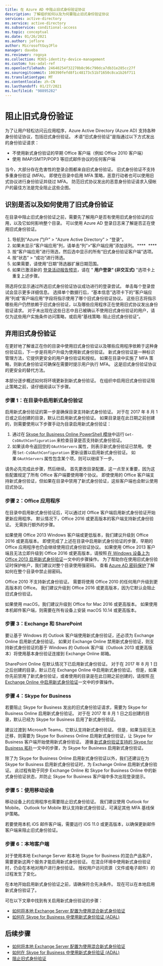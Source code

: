 ```yaml
---
title: 在 Azure AD 中阻止旧式身份验证协议
description: 了解组织如何以及为何要阻止旧式身份验证协议
services: active-directory
ms.service: active-directory
ms.subservice: conditional-access
ms.topic: conceptual
ms.date: 01/26/2021
ms.author: joflore
author: MicrosoftGuyJFlo
manager: daveba
ms.reviewer: rogoya
ms.collection: M365-identity-device-management
ms.custom: has-adal-ref
ms.openlocfilehash: 24640254f32270b8c96c790dca7db31e285cc27f
ms.sourcegitcommit: 100390fefd8f1c48173c51b71650c8ca1b26f711
ms.translationtype: MT
ms.contentlocale: zh-CN
ms.lasthandoff: 01/27/2021
ms.locfileid: "98895282"
---
```

# <a name="blocking-legacy-authentication"></a>阻止旧式身份验证
 
为了让用户轻松访问云应用程序，Azure Active Directory (Azure AD) 支持各种身份验证协议，包括旧式身份验证。 术语“旧式身份验证”是指通过以下方式发出的身份验证请求：

- 不使用新式身份验证的早期 Office 客户端（例如 Office 2010 客户端）
- 使用 IMAP/SMTP/POP3 等旧式邮件协议的任何客户端

当今，大部分存在危害性的登录企图都来自旧式身份验证。 旧式身份验证不支持多重身份验证 (MFA)。 即使在目录中启用 MFA 策略，恶意行动者也可以使用旧式协议进行身份验证并绕过 MFA。 防范旧式协议发出的恶意身份验证请求入侵帐户的最佳方法是完全阻止这些企图。

## <a name="identify-legacy-authentication-use"></a>识别是否以及如何使用了旧式身份验证

在目录中阻止旧式身份验证之前，需要先了解用户是否有使用旧式身份验证的应用，以及它如何影响整个目录。 可以使用 Azure AD 登录日志来了解是否正在使用旧式身份验证。

1. 导航到“Azure 门户” > “Azure Active Directory” > “登录”。  
1. 如果未显示“客户端应用”列，请单击“列”>“客户端应用”添加该列。 ****   ****
1. 按“客户端应用”进行筛选，然后选中显示的所有“旧式身份验证客户端”选项。 
1. 按“状态” > “成功”进行筛选。  
1. 如果需要，请使用“日期”筛选器扩展日期范围。
1. 如果已激活新的 [登录活动报告预览](../reports-monitoring/concept-all-sign-ins.md)，请在 " **用户登录" (非交互式)** "选项卡上重复上述步骤。

筛选将仅显示通过所选旧式身份验证协议成功进行的登录尝试。 单击每个登录尝试会显示更多详细信息。 选择单个数据行后，“基本信息”选项卡下的“客户端应用”列或“客户端应用”字段将指示使用了哪个旧式身份验证协议。 这些日志将指示哪些用户仍然依赖于旧式身份验证，以及哪些应用程序正在使用旧式协议发出身份验证请求。 对于未出现在这些日志中且已被确认不使用旧式身份验证的用户，请仅为这些用户实施条件访问策略，或启用“基线策略: 阻止旧式身份验证”。

## <a name="moving-away-from-legacy-authentication"></a>弃用旧式身份验证 

在更好地了解谁正在你的目录中使用旧式身份验证以及哪些应用程序依赖于这种身份验证后，下一步是将用户升级为使用新式身份验证。 新式身份验证是一种标识管理方法，它提供更安全的用户身份验证和授权。 如果在目录中实施了 MFA 策略，则新式身份验证可确保在需要时提示用户执行 MFA。 这是旧式身份验证协议的更安全的替代方法。

本部分逐步概述如何将环境更新到新式身份验证。 在组织中启用旧式身份验证阻止策略之前，请仔细阅读以下步骤。

### <a name="step-1-enable-modern-authentication-in-your-directory"></a>步骤 1：在目录中启用新式身份验证

启用新式身份验证的第一步是确保目录支持新式身份验证。 对于在 2017 年 8 月 1 日或之后创建的目录，默认已启用新式身份验证。 如果目录是在此日期之前创建的，则需要使用以下步骤手动为目录启用新式身份验证：

1. 通过在 [Skype for Business Online PowerShell 模块](/office365/enterprise/powershell/manage-skype-for-business-online-with-office-365-powershell)中运行 `Get-CsOAuthConfiguration` 来检查目录是否支持新式身份验证。
1. 如果该命令返回空的 `OAuthServers` 属性，则表示新式身份验证已禁用。 使用 `Set-CsOAuthConfiguration` 更新设置以启用新式身份验证。 如果 `OAuthServers` 属性包含某个项，则可以继续下一步。

请务必先完成此步骤，然后继续。 首先更改目录配置，这一点至关重要，因为这些配置规定了所有 Office 客户端要使用哪个协议。 即使使用的 Office 客户端支持新式身份验证，但如果在目录中禁用了新式身份验证，这些客户端也会默认使用旧式协议。

### <a name="step-2-office-applications"></a>步骤 2：Office 应用程序

在目录中启用新式身份验证后，可以通过对 Office 客户端启用新式身份验证开始更新应用程序。 默认情况下，Office 2016 或更高版本的客户端支持新式身份验证。 无需执行额外的步骤。

如果使用 Office 2013 Windows 客户端或更低版本，我们建议升级到 Office 2016 或更高版本。 即使完成了上述在目录中启用新式身份验证的步骤，早期的 Office 应用程序也仍会继续使用旧式身份验证协议。 如果使用 Office 2013 客户端且无法立即升级到 Office 2016 或更高版本，请按照 [在 Windows 设备上为 Office 2013 启用新式身份验证](/office365/admin/security-and-compliance/enable-modern-authentication)一文中的步骤操作。 为了帮助你在使用旧式身份验证时保护帐户，我们建议对整个目录使用强密码。 查看 [Azure AD 密码保护](../authentication/concept-password-ban-bad.md)了解如何在整个目录中禁止弱密码。

Office 2010 不支持新式身份验证。 需要将使用 Office 2010 的任何用户升级到更高版本的 Office。 我们建议升级到 Office 2016 或更高版本，因为它默认会阻止旧式身份验证。

如果使用 macOS，我们建议升级到 Office for Mac 2016 或更高版本。 如果使用本机邮件客户端，则需要在所有设备上安装 macOS 10.14 或更高版本。

### <a name="step-3-exchange-and-sharepoint"></a>步骤 3：Exchange 和 SharePoint

要让基于 Windows 的 Outlook 客户端使用新式身份验证，还必须为 Exchange Online 启用新式身份验证。 如果对 Exchange Online 禁用新式身份验证，则支持新式身份验证的基于 Windows 的 Outlook 客户端（Outlook 2013 或更高版本）将使用基本身份验证连接到 Exchange Online 邮箱。

SharePoint Online 在默认情况下已启用新式身份验证。 对于在 2017 年 8 月 1 日之后创建的目录，默认已在 Exchange Online 中启用新式身份验证。 但是，如果你先前禁用了新式身份验证，或者使用的目录是在此日期之前创建的，请按照 [在 Exchange Online 中启用新式身份验证](/exchange/clients-and-mobile-in-exchange-online/enable-or-disable-modern-authentication-in-exchange-online)一文中的步骤操作。

### <a name="step-4-skype-for-business"></a>步骤 4：Skype for Business

若要阻止 Skype for Business 发出的旧式身份验证请求，需要为 Skype for Business Online 启用新式身份验证。 对于在 2017 年 8 月 1 日之后创建的目录，默认已经为 Skype for Business 启用了新式身份验证。

建议过渡到 Microsoft Teams，它默认支持新式身份验证。 但是，如果当前无法迁移，则需要为 Skype for Business Online 启用新式身份验证，让 Skype for Business 客户端开始使用新式身份验证。 遵循 [新式身份验证支持的 Skype for Business 拓扑](/skypeforbusiness/plan-your-deployment/modern-authentication/topologies-supported)一文中的步骤，为 Skype for Business 启用新式身份验证。

除了为 Skype for Business Online 启用新式身份验证以外，我们还建议在为 Skype for Business 启用新式身份验证时，为 Exchange Online 启用新式身份验证。 此过程有助于同步 Exchange Online 和 Skype for Business Online 中的新式身份验证状态，并防止 Skype for Business 客户端中多次出现登录提示。

### <a name="step-5-using-mobile-devices"></a>步骤 5：使用移动设备

移动设备上的应用程序也需要阻止旧式身份验证。 我们建议使用 Outlook for Mobile。 Outlook for Mobile 默认支持新式身份验证，可满足其他 MFA 基线保护策略。

若要使用本机 iOS 邮件客户端，需要运行 iOS 11.0 或更高版本，以确保更新邮件客户端来阻止旧式身份验证。

### <a name="step-6-on-premises-clients"></a>步骤 6：本地客户端

对于使用本地 Exchange Server 和本地 Skype for Business 的混合产品客户，需要更新这两个服务才能启用新式身份验证。 在混合环境中使用新式身份验证时，仍会在本地对用户进行身份验证。 授权用户访问资源（文件或电子邮件）的过程发生了变化。

在本地开始启用新式身份验证之前，请确保符合先决条件。 现在可以在本地启用新式身份验证了。

可在以下文章中找到有关启用新式身份验证的步骤：

* [如何将本地 Exchange Server 配置为使用混合新式身份验证](/office365/enterprise/configure-exchange-server-for-hybrid-modern-authentication)
* [如何在 Skype for Business 中使用新式身份验证 (ADAL)](/skypeforbusiness/manage/authentication/use-adal)

## <a name="next-steps"></a>后续步骤

- [如何将本地 Exchange Server 配置为使用混合新式身份验证](/office365/enterprise/configure-exchange-server-for-hybrid-modern-authentication)
- [如何在 Skype for Business 中使用新式身份验证 (ADAL)](/skypeforbusiness/manage/authentication/use-adal)
- [阻止旧式身份验证](../conditional-access/block-legacy-authentication.md)